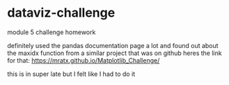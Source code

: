 # dataviz-challenge
module 5 challenge homework

definitely used the pandas documentation page a lot and found out about the maxidx function from a similar project that was on github heres the link for that: https://mratx.github.io/Matplotlib_Challenge/

this is in super late but I felt like I had to do it
